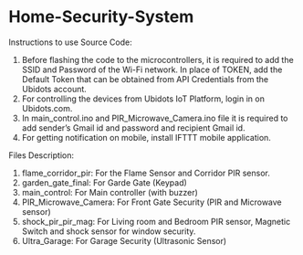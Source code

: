# Home-Security-System

Instructions to use Source Code:
1) Before flashing the code to the microcontrollers, it is required to add the SSID and Password of the Wi-Fi network. In place of TOKEN, add the Default Token that can be obtained from API Credentials from the Ubidots account.
2) For controlling the devices from Ubidots IoT Platform, login in on Ubidots.com.
3) In main_control.ino and PIR_Microwave_Camera.ino file it is required to add sender’s Gmail id and password and recipient Gmail id.
4) For getting notification on mobile, install IFTTT mobile application.

Files Description:
1. flame_corridor_pir: For the Flame Sensor and Corridor PIR sensor.
2. garden_gate_final: For Garde Gate (Keypad)
3. main_control: For Main controller (with buzzer)
4. PIR_Microwave_Camera: For Front Gate Security (PIR and Microwave sensor)
5. shock_pir_pir_mag: For Living room and Bedroom PIR sensor, Magnetic Switch and shock sensor for window security.
6. Ultra_Garage: For Garage Security (Ultrasonic Sensor)
